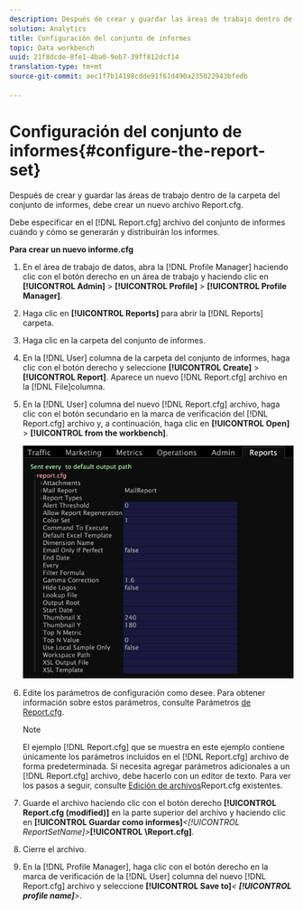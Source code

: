 ```yaml
---
description: Después de crear y guardar las áreas de trabajo dentro de la carpeta del conjunto de informes, debe crear un nuevo archivo Report.cfg.
solution: Analytics
title: Configuración del conjunto de informes
topic: Data workbench
uuid: 21f8dcde-8fe1-4ba0-9eb7-39ff812dcf14
translation-type: tm+mt
source-git-commit: aec1f7b14198cdde91f61d490a235022943bfedb

---
```



# Configuración del conjunto de informes{#configure-the-report-set}

Después de crear y guardar las áreas de trabajo dentro de la carpeta del conjunto de informes, debe crear un nuevo archivo Report.cfg.

Debe especificar en el [!DNL Report.cfg] archivo del conjunto de informes cuándo y cómo se generarán y distribuirán los informes.

**Para crear un nuevo informe.cfg**

1. En el área de trabajo de datos, abra la [!DNL Profile Manager] haciendo clic con el botón derecho en un área de trabajo y haciendo clic en **[!UICONTROL Admin]** > **[!UICONTROL Profile]** > **[!UICONTROL Profile Manager]**.
1. Haga clic en **[!UICONTROL Reports]** para abrir la [!DNL Reports] carpeta.
1. Haga clic en la carpeta del conjunto de informes.
1. En la [!DNL User] columna de la carpeta del conjunto de informes, haga clic con el botón derecho y seleccione **[!UICONTROL Create]** > **[!UICONTROL Report]**. Aparece un nuevo [!DNL Report.cfg] archivo en la [!DNL File]columna.
1. En la [!DNL User] columna del nuevo [!DNL Report.cfg] archivo, haga clic con el botón secundario en la marca de verificación del [!DNL Report.cfg] archivo y, a continuación, haga clic en **[!UICONTROL Open]** > **[!UICONTROL from the workbench]**.

   ![Información sobre los pasos](assets/cfg_reportcfg.png)

1. Edite los parámetros de configuración como desee. Para obtener información sobre estos parámetros, consulte Parámetros [de Report.cfg](../../../../../home/c-rpt-oview/c-rpt-param-ref/c-rpt-param.md#concept-838e59d72d3f4cb29ee15f5c7eb0ceff).

   >[!NOTE]
   >
   >El ejemplo [!DNL Report.cfg] que se muestra en este ejemplo contiene únicamente los parámetros incluidos en el [!DNL Report.cfg] archivo de forma predeterminada. Si necesita agregar parámetros adicionales a un [!DNL Report.cfg] archivo, debe hacerlo con un editor de texto. Para ver los pasos a seguir, consulte [Edición de archivos](../../../../../home/c-rpt-oview/c-work-rpt-sets/c-edit-ex-rpt-files/c-edit-ex-rpt-files.md#concept-96fd57159f454defa09bd18655a12887)Report.cfg existentes.

1. Guarde el archivo haciendo clic con el botón derecho **[!UICONTROL Report.cfg (modified)]** en la parte superior del archivo y haciendo clic en **[!UICONTROL Guardar como informes\]***&lt;**[!UICONTROL ReportSetName]**>***[!UICONTROL \Report.cfg]**.
1. Cierre el archivo.
1. En la [!DNL Profile Manager], haga clic con el botón derecho en la marca de verificación de la [!DNL User] columna del nuevo [!DNL Report.cfg] archivo y seleccione **[!UICONTROL Save to]***&lt; **[!UICONTROL profile name]**>*.

